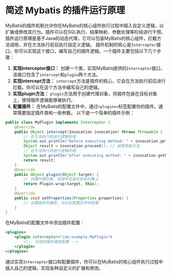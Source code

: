 # 简述 Mybatis 的插件运行原理
MyBatis的插件机制允许你在MyBatis的核心组件执行过程中插入自定义逻辑，以扩展或修改其行为。插件可以在SQL执行、结果映射、参数处理等阶段进行干预。插件运行原理是基于Java的动态代理，它可以包装MyBatis的核心组件，拦截方法调用，并在方法执行前后执行自定义逻辑。
插件机制的核心是`Interceptor`接口，你可以实现这个接口，编写自己的插件逻辑。一个插件主要包括以下几个步骤：
1.  **实现Interceptor接口：** 创建一个类，实现MyBatis提供的`Interceptor`接口，该接口包含了`intercept`和`plugin`两个方法。 
2.  **实现intercept方法：** `intercept`方法是插件的核心，它会在方法执行前后进行拦截。你可以在这个方法中编写自己的逻辑。 
3.  **实现plugin方法：** `plugin`方法用于创建代理对象，将插件包装在目标对象上，使得插件逻辑能够被执行。 
4.  **配置插件：** 在MyBatis的配置文件中，通过`<plugins>`标签配置你的插件。通常需要指定插件类和一些参数。 
以下是一个简单的插件示例：
```java
public class MyPlugin implements Interceptor {
    @Override
    public Object intercept(Invocation invocation) throws Throwable {
        // 在方法执行前进行逻辑处理
        System.out.println("Before executing method: " + invocation.getMethod().getName());
        Object result = invocation.proceed(); // 调用原始方法
        // 在方法执行后进行逻辑处理
        System.out.println("After executing method: " + invocation.getMethod().getName());
        return result;
    }
    @Override
    public Object plugin(Object target) {
        // 创建代理对象，将插件包装在目标对象上
        return Plugin.wrap(target, this);
    }
    @Override
    public void setProperties(Properties properties) {
        // 设置插件的属性，可以在配置文件中配置
    }
}
```
在MyBatis的配置文件中添加插件配置：
```xml
<plugins>
    <plugin interceptor="com.example.MyPlugin">
        <!-- 可选的插件属性配置 -->
    </plugin>
</plugins>
```
通过实现`Interceptor`接口和配置插件，你可以在MyBatis的核心组件执行过程中插入自己的逻辑，实现各种自定义的扩展和修改。
